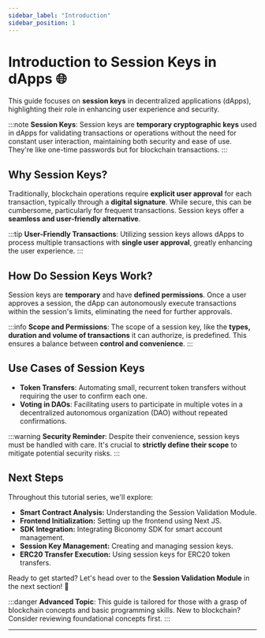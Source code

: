 ```yaml
---
sidebar_label: "Introduction"
sidebar_position: 1
---
```


# Introduction to Session Keys in dApps 🌐

This guide focuses on **session keys** in decentralized applications (dApps), highlighting their role in enhancing user experience and security.

:::note
**Session Keys**: Session keys are **temporary cryptographic keys** used in dApps for validating transactions or operations without the need for constant user interaction, maintaining both security and ease of use. They're like one-time passwords but for blockchain transactions.
:::

## Why Session Keys?

Traditionally, blockchain operations require **explicit user approval** for each transaction, typically through a **digital signature**. While secure, this can be cumbersome, particularly for frequent transactions. Session keys offer a **seamless and user-friendly alternative**.

:::tip
**User-Friendly Transactions**: Utilizing session keys allows dApps to process multiple transactions with **single user approval**, greatly enhancing the user experience.
:::

## How Do Session Keys Work?

Session keys are **temporary** and have **defined permissions**. Once a user approves a session, the dApp can autonomously execute transactions within the session's limits, eliminating the need for further approvals.

:::info
**Scope and Permissions**: The scope of a session key, like the **types, duration and volume of transactions** it can authorize, is predefined. This ensures a balance between **control and convenience**.
:::

## Use Cases of Session Keys

- **Token Transfers**: Automating small, recurrent token transfers without requiring the user to confirm each one.
- **Voting in DAOs**: Facilitating users to participate in multiple votes in a decentralized autonomous organization (DAO) without repeated confirmations.

:::warning
**Security Reminder**: Despite their convenience, session keys must be handled with care. It's crucial to **strictly define their scope** to mitigate potential security risks.
:::

## Next Steps

Throughout this tutorial series, we'll explore:

- **Smart Contract Analysis:** Understanding the Session Validation Module.
- **Frontend Initialization:** Setting up the frontend using Next JS.
- **SDK Integration:** Integrating Biconomy SDK for smart account management.
- **Session Key Management:** Creating and managing session keys.
- **ERC20 Transfer Execution:** Using session keys for ERC20 token transfers.

Ready to get started? Let's head over to the **Session Validation Module** in the next section! 🌟

:::danger
**Advanced Topic**: This guide is tailored for those with a grasp of blockchain concepts and basic programming skills. New to blockchain? Consider reviewing foundational concepts first.
:::

---
